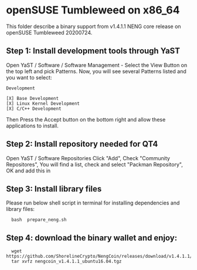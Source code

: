 # openSUSE Tumbleweed on x86_64

This folder describe a binary support from v1.4.1.1 NENG core release on openSUSE Tumbleweed 20200724.


## Step 1: Install development tools through YaST
Open YaST / Software / Software Management - Select the View Button on the top left and pick Patterns. Now, you will see several Patterns listed and you want to select:
```
Development 

[X] Base Development
[X] Linux Kernel Development
[X] C/C++ Development

```
Then Press the Accept button on the bottom right and allow these applications to install.

## Step 2: Install repository needed for QT4

Open YaST / Software Repositories 
Click "Add", Check "Community Repositores", You will find a list, 
check and select "Packman Repository", OK and add this in 

## Step 3: Install library files
Please run below shell script in terminal for installing dependencies and library files:
```
  bash  prepare_neng.sh
```

## Step 4: download the binary wallet and enjoy:
```
  wget https://github.com/ShorelineCrypto/NengCoin/releases/download/v1.4.1.1/nengcoin_v1.4.1.1_ubuntu16.04.tgz
  tar xvfz nengcoin_v1.4.1.1_ubuntu16.04.tgz
```
